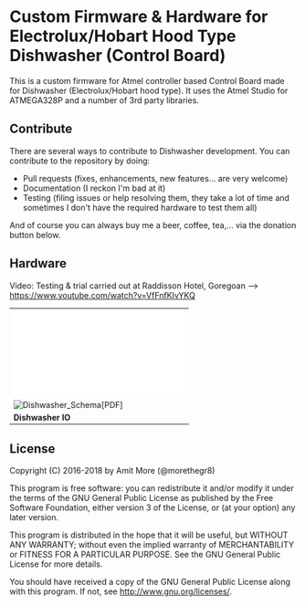# Custom Firmware & Hardware for Electrolux/Hobart Hood Type Dishwasher (Control Board)

This is a custom firmware for Atmel controller based Control Board made for Dishwasher (Electrolux/Hobart hood type). It uses the Atmel Studio for ATMEGA328P and a number of 3rd party libraries. 

## Contribute

There are several ways to contribute to Dishwasher development. You can contribute to the repository by doing:

* Pull requests (fixes, enhancements, new features... are very welcome)
* Documentation (I reckon I'm bad at it)
* Testing (filing issues or help resolving them, they take a lot of time and sometimes I don't have the required hardware to test them all)

And of course you can always buy me a beer, coffee, tea,... via the donation button below.


## Hardware


Video: Testing & trial carried out at Raddisson Hotel, Goregoan --> https://www.youtube.com/watch?v=VfFnfKIvYKQ

||
|---|
|![Dishwasher_Schematic [PDF]](hardware/IO.pdf)||
|![Dishwasher_Schema[PDF]](hardware/Dishwasher_HW.png)||
|**Dishwasher IO**||



## License

Copyright (C) 2016-2018 by Amit More (@morethegr8)

This program is free software: you can redistribute it and/or modify it under the terms of the GNU General Public License as published by the Free Software Foundation, either version 3 of the License, or (at your option) any later version.

This program is distributed in the hope that it will be useful, but WITHOUT ANY WARRANTY; without even the implied warranty of MERCHANTABILITY or FITNESS FOR A PARTICULAR PURPOSE. See the GNU General Public License for more details.

You should have received a copy of the GNU General Public License along with this program. If not, see http://www.gnu.org/licenses/.
